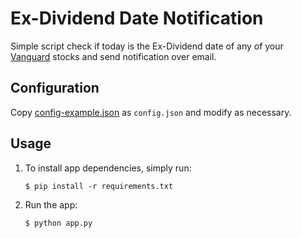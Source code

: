 # Ex-Dividend Date Notification

Simple script check if today is the Ex-Dividend date of any of your [Vanguard](https://investor.vanguard.com/home/) stocks and send notification over email.

## Configuration

Copy [config-example.json](config-example.json) as `config.json` and modify as necessary.

## Usage

1. To install app dependencies, simply run:

    ```shell
    $ pip install -r requirements.txt
    ```

2. Run the app:

    ```shell
    $ python app.py
    ```
